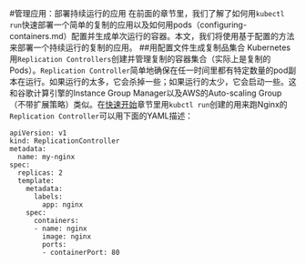 #管理应用：部署持续运行的应用
在前面的章节里，我们了解了如何用`kubectl run`快速部署一个简单的复制的应用以及如何用pods（configuring-containers.md）配置并生成单次运行的容器。本文，我们将使用基于配置的方法来部署一个持续运行的复制的应用。
##用配置文件生成复制品集合
Kubernetes用`Replication Controllers`创建并管理复制的容器集合（实际上是复制的Pods）。`Replication Controller`简单地确保在任一时间里都有特定数量的pod副本在运行。如果运行的太多，它会杀掉一些；如果运行的太少，它会启动一些。这和谷歌计算引擎的Instance Group Manager以及AWS的Auto-scaling Group（不带扩展策略）类似。在[快速开始](http://kubernetes.io/v1.0/docs/user-guide/quick-start.html)章节里用`kubctl run`创建的用来跑Nginx的`Replication Controller`可以用下面的YAML描述：
```
apiVersion: v1
kind: ReplicationController
metadata:
  name: my-nginx
spec:
  replicas: 2
  template:
    metadata:
      labels:
        app: nginx
    spec:
      containers:
      - name: nginx
        image: nginx
        ports:
        - containerPort: 80
```
